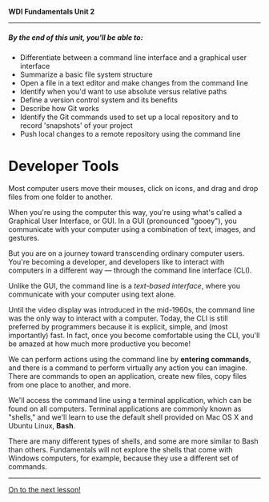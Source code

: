 **WDI Fundamentals Unit 2**

---

##### By the end of this unit, you'll be able to:
* Differentiate between a command line interface and a graphical user interface
* Summarize a basic file system structure
* Open a file in a text editor and make changes from the command line
* Identify when you'd want to use absolute versus relative paths
* Define a version control system and its benefits
* Describe how Git works
* Identify the Git commands used to set up a local repository and to record 'snapshots' of your project
* Push local changes to a remote repository using the command line

# Developer Tools

Most computer users move their mouses, click on icons, and drag and drop files from one folder to another.

When you're using the computer this way, you're using what's called a Graphical User Interface, or GUI. In a GUI (pronounced "gooey"), you communicate with your computer using a combination of text, images, and gestures.

But you are on a journey toward transcending ordinary computer users. You're becoming a developer, and developers like to interact with computers in a different way — through the command line interface (CLI).

Unlike the GUI, the command line is a *text-based interface*, where you communicate with your computer using text alone.

Until the video display was introduced in the mid-1960s, the command line was the only way to interact with a computer. Today, the CLI is still preferred by programmers because it is explicit, simple, and (most importantly)
fast. In fact, once you become comfortable using the CLI, you'll be amazed at how much more productive you become!

We can perform actions using the command line by **entering commands**, and there is a command to perform virtually any action you can imagine. There are commands to open an application, create new files, copy files from one place to another, and more.

We'll access the command line using a terminal application, which can be found on all computers. Terminal applications are commonly known as "shells," and we'll learn to use the default shell provided on Mac OS X and Ubuntu Linux, **Bash**.

There are many different types of shells, and some are more similar to Bash than others. Fundamentals will not explore the shells that come with Windows computers, for example, because they use a different set of commands.

---

[On to the next lesson!](git-bash-and-terminal.md)
